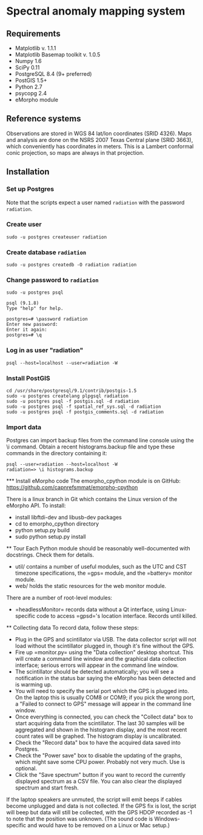 # Spectral anomaly mapping system #

## Requirements ##
 * Matplotlib v. 1.1.1
 * Matplotlib Basemap toolkit v. 1.0.5
 * Numpy 1.6
 * SciPy 0.11
 * PostgreSQL 8.4 (9+ preferred)
 * PostGIS 1.5+
 * Python 2.7
 * psycopg 2.4
 * eMorpho module

## Reference systems ##

Observations are stored in WGS 84 lat/lon coordinates (SRID 4326). Maps and
analysis are done on the NSRS 2007 Texas Central plane (SRID 3663), which
conveniently has coordinates in meters. This is a Lambert conformal conic
projection, so maps are always in that projection.

## Installation ##

### Set up Postgres ###

Note that the scripts expect a user named `radiation` with the password
`radiation`.

### Create user ###

    sudo -u postgres createuser radiation

### Create database `radiation` ###

    sudo -u postgres createdb -O radiation radiation

### Change password to `radiation` ###

    sudo -u postgres psql

    psql (9.1.8)
    Type "help" for help.

    postgres=# \password radiation
    Enter new password:
    Enter it again:
    postgres=# \q

### Log in as user "radiation" ###

    psql --host=localhost --user=radiation -W

### Install PostGIS ###

    cd /usr/share/postgresql/9.1/contrib/postgis-1.5
    sudo -u postgres createlang plpgsql radiation
    sudo -u postgres psql -f postgis.sql -d radiation
    sudo -u postgres psql -f spatial_ref_sys.sql -d radiation
    sudo -u postgres psql -f postgis_comments.sql -d radiation

### Import data ###

Postgres can import backup files from the command line console using the \i
command. Obtain a recent histograms.backup file and type these commands in the
directory containing it:

    psql --user=radiation --host=localhost -W
    radiation=> \i histograms.backup

*** Install eMorpho code
The emorpho_cpython module is on GitHub:
https://github.com/capnrefsmmat/emorpho-cpython

There is a linux branch in Git which contains the Linux version of the eMorpho
API. To install:

- install libftdi-dev and libusb-dev packages
- cd to emorpho_cpython directory
- python setup.py build
- sudo python setup.py install

** Tour
Each Python module should be reasonably well-documented with docstrings. Check
them for details.

- util/ contains a number of useful modules, such as the UTC and CST
  timezone specifications, the =gps= module, and the =battery= monitor module.
- web/ holds the static resources for the web monitor module.

There are a number of root-level modules:
- =headlessMonitor= records data without a Qt interface, using Linux-specific
  code to access =gpsd='s location interface. Records until killed.

** Collecting data
To record data, follow these steps:

- Plug in the GPS and scintillator via USB. The data collector script will not
  load without the scintillator plugged in, though it's fine without the GPS.
- Fire up =monitor.py= using the "Data collection" desktop shortcut. This will
  create a command line window and the graphical data collection interface;
  serious errors will appear in the command line window.
- The scintillator should be detected automatically; you will see a
  notification in the status bar saying the eMorpho has been detected and is
  warming up.
- You will need to specify the serial port which the GPS is plugged into. On
  the laptop this is usually COM8 or COM9; if you pick the wrong port, a
  "Failed to connect to GPS" message will appear in the command line window.
- Once everything is connected, you can check the "Collect data" box to start
  acquiring data from the scintillator. The last 30 samples will be aggregated
  and shown in the histogram display, and the most recent count rates will be
  graphed. The histogram display is uncalibrated.
- Check the "Record data" box to have the acquired data saved into Postgres.
- Check the "Power save" box to disable the updating of the graphs, which might
  save some CPU power. Probably not very much. Use is optional.
- Click the "Save spectrum" button if you want to record the currently
  displayed spectrum as a CSV file. You can also clear the displayed spectrum
  and start fresh.

If the laptop speakers are unmuted, the script will emit beeps if cables become
unplugged and data is not collected. If the GPS fix is lost, the script will
beep but data will still be collected, with the GPS HDOP recorded as -1 to note
that the position was unknown. (The sound code is Windows-specific and would
have to be removed on a Linux or Mac setup.)
